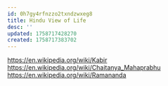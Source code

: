 ```yaml
---
id: 0h7gy4rfnzzo2txndzwxeg8
title: Hindu View of Life
desc: ''
updated: 1758717428270
created: 1758717383702
---
```


https://en.wikipedia.org/wiki/Kabir
https://en.wikipedia.org/wiki/Chaitanya_Mahaprabhu
https://en.wikipedia.org/wiki/Ramananda
